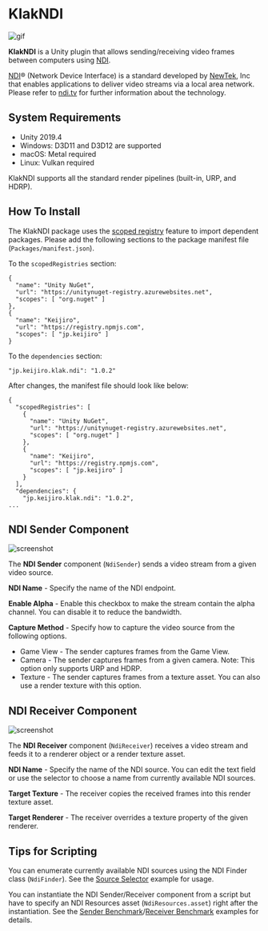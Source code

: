 KlakNDI
=======

![gif](https://i.imgur.com/I1ZMSY8.gif)

**KlakNDI** is a Unity plugin that allows sending/receiving video frames
between computers using [NDI].

[NDI]® (Network Device Interface) is a standard developed by [NewTek], Inc that
enables applications to deliver video streams via a local area network. Please
refer to [ndi.tv][NDI] for further information about the technology.

[NDI]: https://www.ndi.tv/
[NewTek]: https://www.newtek.com/

System Requirements
-------------------

- Unity 2019.4
- Windows: D3D11 and D3D12 are supported
- macOS: Metal required
- Linux: Vulkan required

KlakNDI supports all the standard render pipelines (built-in, URP, and HDRP).

How To Install
--------------

The KlakNDI package uses the [scoped registry] feature to import dependent
packages. Please add the following sections to the package manifest file
(`Packages/manifest.json`).

To the `scopedRegistries` section:

```
{
  "name": "Unity NuGet",
  "url": "https://unitynuget-registry.azurewebsites.net",
  "scopes": [ "org.nuget" ]
},
{
  "name": "Keijiro",
  "url": "https://registry.npmjs.com",
  "scopes": [ "jp.keijiro" ]
}
```

To the `dependencies` section:

```
"jp.keijiro.klak.ndi": "1.0.2"
```

After changes, the manifest file should look like below:

```
{
  "scopedRegistries": [
    {
      "name": "Unity NuGet",
      "url": "https://unitynuget-registry.azurewebsites.net",
      "scopes": [ "org.nuget" ]
    },
    {
      "name": "Keijiro",
      "url": "https://registry.npmjs.com",
      "scopes": [ "jp.keijiro" ]
    }
  ],
  "dependencies": {
    "jp.keijiro.klak.ndi": "1.0.2",
...
```

[scoped registry]: https://docs.unity3d.com/Manual/upm-scoped.html

NDI Sender Component
--------------------

![screenshot](https://i.imgur.com/kUnWqeZ.png)

The **NDI Sender** component (`NdiSender`) sends a video stream from a given
video source.

**NDI Name** - Specify the name of the NDI endpoint.

**Enable Alpha** - Enable this checkbox to make the stream contain the alpha
channel. You can disable it to reduce the bandwidth.

**Capture Method** - Specify how to capture the video source from the following
options.

  - Game View - The sender captures frames from the Game View.
  - Camera - The sender captures frames from a given camera. Note: This option only supports URP and HDRP.
  - Texture - The sender captures frames from a texture asset. You can also use a render texture with this option.

NDI Receiver Component
----------------------

![screenshot](https://i.imgur.com/UmCvOK6.png)

The **NDI Receiver** component (`NdiReceiver`) receives a video stream and
feeds it to a renderer object or a render texture asset.

**NDI Name** - Specify the name of the NDI source. You can edit the text field
or use the selector to choose a name from currently available NDI sources.

**Target Texture** - The receiver copies the received frames into this render
texture asset.

**Target Renderer** - The receiver overrides a texture property of the given
renderer.

Tips for Scripting
------------------

You can enumerate currently available NDI sources using the NDI Finder class
(`NdiFinder`). See the [Source Selector] example for usage.

[Source Selector]: Assets/Test/SourceSelector.cs

You can instantiate the NDI Sender/Receiver component from a script but have
to specify an NDI Resources asset (`NdiResources.asset`) right after the
instantiation. See the [Sender Benchmark]/[Receiver Benchmark] examples for
details.

[Sender Benchmark]: Assets/Test/SenderBenchmark.cs
[Receiver Benchmark]: Assets/Test/ReceiverBenchmark.cs
